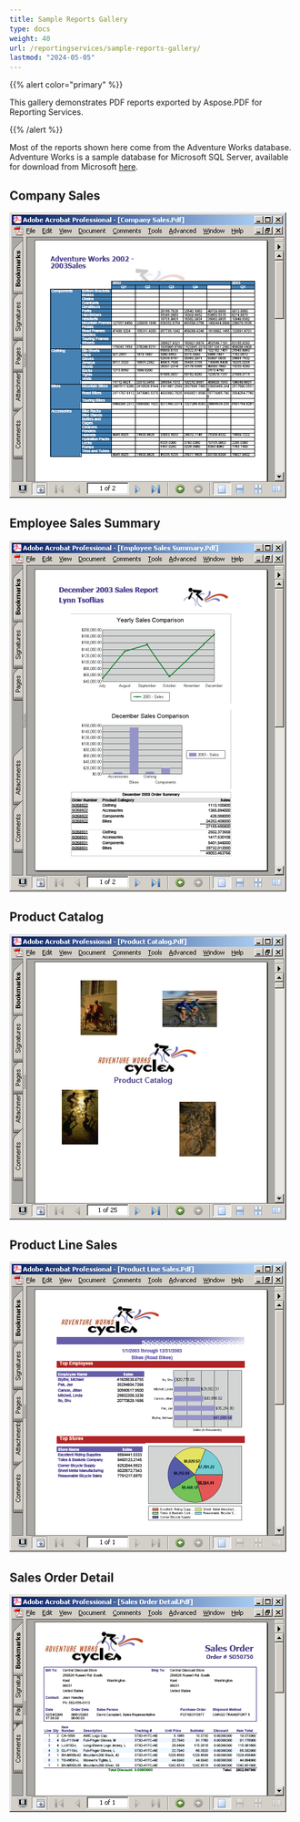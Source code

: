 ```yaml
---
title: Sample Reports Gallery 
type: docs
weight: 40
url: /reportingservices/sample-reports-gallery/
lastmod: "2024-05-05"
---
```


{{% alert color="primary" %}}

This gallery demonstrates PDF reports exported by Aspose.PDF for Reporting Services.

{{% /alert %}}

Most of the reports shown here come from the Adventure Works database. Adventure Works is a sample database for Microsoft SQL Server, available for download from Microsoft [here](http://www.microsoft.com/downloads/details.aspx?familyid=E719ECF7-9F46-4312-AF89-6AD8702E4E6E&displaylang=en).

## Company Sales

![Company Sales  report in PDF](sample-reports-gallery_1.png)

## Employee Sales Summary

![Employee Sales Summary report in PDF](sample-reports-gallery_2.png)

## Product Catalog

![Product Catalog report in PDF](sample-reports-gallery_3.png)

## Product Line Sales

![Product Line Sales report in PDF](sample-reports-gallery_4.png)

## Sales Order Detail

![Sales Order Detail report in PDF](sample-reports-gallery_5.png)
